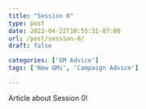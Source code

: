 ```yaml
---
title: "Session 0"
type: post
date: 2022-04-22T10:55:31-07:00
url: /post/session-0/
draft: false

categories: ['GM Advice']
tags: ['New GMs', 'Campaign Advice']

---
```

Article about Session 0!
